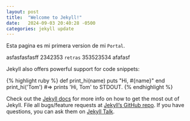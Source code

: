 ```yaml
---
layout: post
title:  "Welcome to Jekyll!"
date:   2024-09-03 20:40:28 -0500
categories: jekyll update
---
```

Esta pagina es mi primera version de mi `Portal`.

asfasfasfasff 2342353 `retras` 353523534 afafasf


Jekyll also offers powerful support for code snippets:

{% highlight ruby %}
def print_hi(name)
  puts "Hi, #{name}"
end
print_hi('Tom')
#=> prints 'Hi, Tom' to STDOUT.
{% endhighlight %}

Check out the [Jekyll docs][jekyll-docs] for more info on how to get the most out of Jekyll. File all bugs/feature requests at [Jekyll’s GitHub repo][jekyll-gh]. If you have questions, you can ask them on [Jekyll Talk][jekyll-talk].

[jekyll-docs]: https://jekyllrb.com/docs/home
[jekyll-gh]:   https://github.com/jekyll/jekyll
[jekyll-talk]: https://talk.jekyllrb.com/
